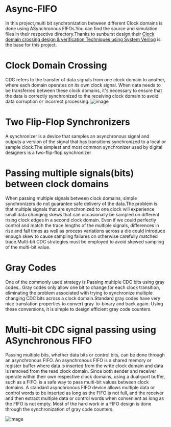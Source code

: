 # Async-FIFO
In this project,multi bit synchronization between different Clock domains is done using ASynchronous FIFOs.You can find the source and simulation files in their respective directory.Thanks to sunburst design,their [Clock domain crossing design & verification Techniques using System Verilog](http://www.sunburst-design.com/papers/CummingsSNUG2008Boston_CDC.pdf)  is the base for this project. 

# Clock Domain Crossing
CDC refers to the transfer of data signals from one clock domain to another, where each domain operates on its own clock signal. When data needs to be transferred between these clock domains, it's necessary to ensure that the data is correctly synchronized to the receiving clock domain to avoid data corruption or incorrect processing.
![image](https://github.com/sivaram-07/Async-FIFO/assets/114935240/3184bc21-60ee-4328-8599-1dbd492372d4)

# Two Flip-Flop Synchronizers
A synchronizer is a device that samples an asynchronous signal and outputs a version
of the signal that has transitions synchronized to a local or sample clock.The simplest and most common synchronizer used by digital designers is a two-flip-flop
synchronizer

# Passing multiple signals(bits) between clock domains
When passing multiple signals between clock domains, simple synchronizers do not guarantee
safe delivery of the data.The problem is that multiple signals that are synchronized to one clock will experience small
data changing skews that can occasionally be sampled on different rising clock edges in a second
clock domain. Even if we could perfectly control and match the trace lengths of the multiple
signals, differences in rise and fall times as well as process variations across a die could
introduce enough skew to cause sampling failures on otherwise carefully matched trace.Multi-bit CDC strategies must be employed to avoid skewed sampling of the multi-bit value.

# Gray Codes
One of the commonly used strategy is Passing multiple CDC bits using gray codes.. Gray codes only allow one bit to change for each clock
transition, eliminating the problem associated with trying to synchronize multiple changing CDC
bits across a clock domain.Standard gray codes have very nice translation properties to convert gray-to-binary and back
again. Using these conversions, it is simple to design efficient gray code counters.

# Multi-bit CDC signal passing using ASynchronous FIFO
Passing multiple bits, whether data bits or control bits, can be done through an asynchronous
FIFO. An asynchronous FIFO is a shared memory or register buffer where data is inserted from
the write clock domain and data is removed from the read clock domain. Since both sender and
receiver operate within their own respective clock domains, using a dual-port buffer, such as a
FIFO, is a safe way to pass multi-bit values between clock domains.
A standard asynchronous FIFO device allows multiple data or control words to be inserted as
long as the FIFO is not full, and the receiver and then extract multiple data or control words
when convenient as long as the FIFO is not empty.
Most of the hard work in a FIFO design is done through the synchronization of gray code
counters.

![image](https://github.com/sivaram-07/Async-FIFO/assets/114935240/f57769f7-b5e5-4fa3-ac87-d6a630983c70)
